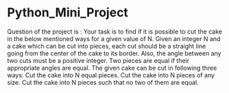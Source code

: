 # Python_Mini_Project
Question of the project is :
Your task is to find if it is possible to cut the cake in the below mentioned ways for a given value 
of N.
Given an integer N and a cake which can be cut into pieces, each cut should be a straight line 
going from the center of the cake to its border. Also, the angle between any two cuts must be 
a positive integer. Two pieces are equal if their appropriate angles are equal. 
The given cake can be cut in following three ways:
  Cut the cake into N equal pieces.
  Cut the cake into N pieces of any size.
  Cut the cake into N pieces such that no two of them are equal.
